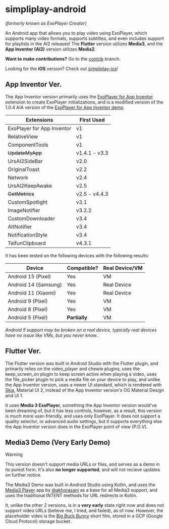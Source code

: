 # simpliplay-android
*(formerly known as ExoPlayer Creator)*

An Android app that allows you to play video using ExoPlayer, which supports many video formats, supports subtitles, and even includes support for playlists in the AI2 releases!
The **Flutter** version utilizes **Media3**, and the **App Inventor (AI2)** version utilizes **Media2**.

**Want to make contributions?** Go to the [contrib](https://github.com/A-Star100/simpliplay-android/tree/contrib) branch.

Looking for the **iOS** version? Check out [simpliplay-ios](https://github.com/A-Star100/simpliplay-ios)!

## App Inventor Ver.
The App Inventor version primarily uses the [ExoPlayer for App Inventor](https://github.com/zainulhassan815/exoplayer-appinventor) extension to create ExoPlayer initializations, and is a modified version of the 1.0.4 AIA version of the [ExoPlayer for App Inventor demo](https://github.com/zainulhassan815/exoplayer-appinventor/blob/v2.0/aia/exoplayer_v1.0.4.aia).

| Extensions | First Used |
| -------- | ------- |
| ExoPlayer for App Inventor  | v1 |
| RelativeView | v1    |
| ComponentTools | v1   |
| ~~UpdateMyApp~~ | v1.4.1 - v3.3 |
| UrsAI2SideBar | v2.0  |
| OriginalToast | v2.2  |
| Network | v2.4  |
| UrsAI2KeepAwake | v2.5  |
| ~~GetMetrics~~ | v2.5 - v4.4.3  |
| CustomSpotlight | v3.1  |
| ImageNotifier | v3.2.2 |
| CustomDownloader | v3.4 |
| AltNotifier | v3.4 |
| NotificationStyle | v3.4 |
| TaifunClipboard | v4.3.1 |

It has been tested on the following devices with the following results:

| Device | Compatible? | Real Device/VM |
| -------- | ------- |  ------- |
| Android 15 (Pixel)| Yes   |  VM     |
| Android 14 (Samsung)| Yes  |   Real Device   |
| Android 11 (Xiaomi) | Yes  |   Real Device  |
| Android 9 (Pixel)| Yes  |   VM   |
| Android 8 (Pixel)| Yes  |   VM   |
| Android 5 (Pixel)| **Partially**  |   VM   |

*Android 5 support may be broken on a real device, typically real devices have no issue like VMs, but you never know.*.

## Flutter Ver.
The Flutter version was built in Android Studio with the Flutter plugin, and primarily relies on the video_player and chewie plugins, uses the keep_screen_on plugin to keep screen active when playing a video, uses the file_picker plugin to pick a media file on your device to play, and unlike the App Inventor version, uses a newer UI standard, which is rendered with [Skia](https://skia.org/), Material UI 2, instead of the App Inventor version's OG Material Design and UI 1.

It uses **Media 3 ExoPlayer**, something the App Inventor version would've been dreaming of, but it has less controls, however, as a result, this version is *much* more user-friendly, and uses only ExoPlayer. It does not support a quality selector, or advanced audio settings, but it supports everything else the App Inventor version does in the ExoPlayer point of view (P.O.V).

## Media3 Demo (Very Early Demo)
> [!WARNING]
> This version doesn't support media URLs or files, and serves as a demo in its purest form. It's also **no longer supported**, and will not recieve updates on further notice.

The Media3 Demo was built in Android Studio using Kotlin, and uses the [Media3 Player](https://github.com/akhorasani/Media3Player) app by [@akhorasani](https://github.com/akhorasani) as a base for all Media3 support, and uses the traditional INTENT methods for URL redirects in Kotlin.

It, unlike the other 2 versions, is in a **very early** state right now and does not support video URLs (believe me, I tried, and failed), as of now. However, the placeholder video is the [Big Buck Bunny](https://peach.blender.org/) short film, stored in a GCP (Google Cloud Protocol) storage bucket.





